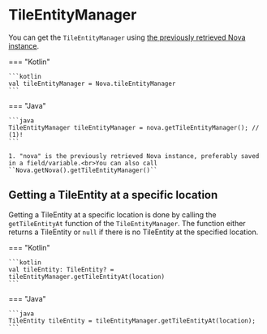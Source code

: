 # TileEntityManager

You can get the ``TileEntityManager`` using [the previously retrieved Nova instance](../index.md).

=== "Kotlin"

    ```kotlin
    val tileEntityManager = Nova.tileEntityManager
    ```

=== "Java"

    ```java
    TileEntityManager tileEntityManager = nova.getTileEntityManager(); // (1)!
    ```

    1. "nova" is the previously retrieved Nova instance, preferably saved in a field/variable.<br>You can also call ``Nova.getNova().getTileEntityManager()``

## Getting a TileEntity at a specific location

Getting a TileEntity at a specific location is done by calling the ``getTileEntityAt`` function of the ``TileEntityManager``.
The function either returns a TileEntity or ``null`` if there is no TileEntity at the specified location.

=== "Kotlin"
    
    ```kotlin
    val tileEntity: TileEntity? = tileEntityManager.getTileEntityAt(location)
    ```

=== "Java"

    ```java
    TileEntity tileEntity = tileEntityManager.getTileEntityAt(location);
    ```
